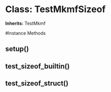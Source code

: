 # Class: TestMkmfSizeof
**Inherits:** TestMkmf
    




#Instance Methods
## setup() [](#method-i-setup)

## test_sizeof_builtin() [](#method-i-test_sizeof_builtin)

## test_sizeof_struct() [](#method-i-test_sizeof_struct)

